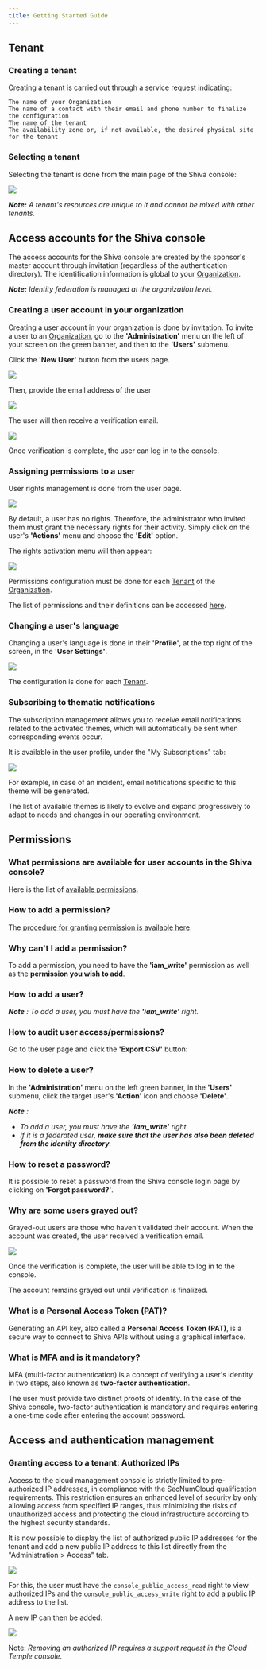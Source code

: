 ```yaml
---
title: Getting Started Guide
---
```


##  Tenant

### Creating a tenant

Creating a tenant is carried out through a service request indicating:

    The name of your Organization
    The name of a contact with their email and phone number to finalize the configuration
    The name of the tenant
    The availability zone or, if not available, the desired physical site for the tenant


### Selecting a tenant

Selecting the tenant is done from the main page of the Shiva console:

![](images/shiva_tenant.png)


*__Note:__ A tenant's resources are unique to it and cannot be mixed with other tenants.*



## Access accounts for the Shiva console

The access accounts for the Shiva console are created by the sponsor's master account through invitation (regardless of the authentication directory).
The identification information is global to your [Organization](concepts.md#organisations).

*__Note:__ Identity federation is managed at the organization level.*

### Creating a user account in your organization

Creating a user account in your organization is done by invitation. To invite a user to an [Organization](concepts.md#organisations), go to the __'Administration'__ menu on the left of your screen on the green banner, and then to the __'Users'__ submenu.

Click the __'New User'__ button from the users page.

![](images/shiva_onboard_003.png)

Then, provide the email address of the user

![](images/shiva_onboard_004.png)

The user will then receive a verification email.

![](images/shiva_onboard_001.png)

Once verification is complete, the user can log in to the console.

### Assigning permissions to a user

User rights management is done from the user page.

![](images/shiva_onboard_003.png)

By default, a user has no rights. Therefore, the administrator who invited them must grant the necessary rights for their activity. Simply click on the user's __'Actions'__ menu and choose the __'Edit'__ option.

The rights activation menu will then appear:

![](images/shiva_onboard_005.png)

Permissions configuration must be done for each [Tenant](concepts.md#tenants) of the [Organization](concepts.md#organisations).

The list of permissions and their definitions can be accessed [here](#permissions).

### Changing a user's language

Changing a user's language is done in their __'Profile'__, at the top right of the screen, in the __'User Settings'__.

![](images/shiva_profil_006.png)

The configuration is done for each [Tenant](concepts.md#tenants).

### Subscribing to thematic notifications

The subscription management allows you to receive email notifications related to the activated themes, which will automatically be sent when corresponding events occur.

It is available in the user profile, under the "My Subscriptions" tab:

![](images/shiva_profil_007.png)

For example, in case of an incident, email notifications specific to this theme will be generated.

The list of available themes is likely to evolve and expand progressively to adapt to needs and changes in our operating environment.


## Permissions

### What permissions are available for user accounts in the Shiva console?

Here is the list of [available permissions](#permissions).

### How to add a permission?

The [procedure for granting permission is available here](#permissions).

### Why can't I add a permission?

To add a permission, you need to have the __'iam_write'__ permission as well as the __permission you wish to add__.

### How to add a user?

*__Note__ : To add a user, you must have the __'iam_write'__ right.*

### How to audit user access/permissions?

Go to the user page and click the __'Export CSV'__ button:

### How to delete a user?

In the __'Administration'__ menu on the left green banner, in the __'Users'__ submenu, click the target user's __'Action'__ icon and choose __'Delete'__.

*__Note__ :*
- *To add a user, you must have the __'iam_write'__ right.*
- *If it is a federated user, __make sure that the user has also been deleted from the identity directory__.*

### How to reset a password?
It is possible to reset a password from the Shiva console login page by clicking on __'Forgot password?'__.

### Why are some users grayed out?
Grayed-out users are those who haven't validated their account. When the account was created, the user received a verification email.

![](../../console/images/shiva_onboard_001.png)

Once the verification is complete, the user will be able to log in to the console.

The account remains grayed out until verification is finalized.

### What is a Personal Access Token (PAT)?

Generating an API key, also called a __Personal Access Token (PAT)__, 
is a secure way to connect to Shiva APIs without using a graphical interface.

### What is MFA and is it mandatory?
MFA (multi-factor authentication) is a concept of verifying a user's identity in two steps, also known as __two-factor authentication__.

The user must provide two distinct proofs of identity. In the case of the Shiva console, two-factor authentication is mandatory and requires entering a one-time code after entering the account password.


## Access and authentication management

### Granting access to a tenant: Authorized IPs

Access to the cloud management console is strictly limited to pre-authorized IP addresses, in compliance with the SecNumCloud qualification requirements. This restriction ensures an enhanced level of security by only allowing access from specified IP ranges, thus minimizing the risks of unauthorized access and protecting the cloud infrastructure according to the highest security standards.

It is now possible to display the list of authorized public IP addresses for the tenant and add a new public IP address to this list directly from the "Administration > Access" tab.

![](images/shiva_ip_access_management_01.png)

For this, the user must have the `console_public_access_read` right to view authorized IPs and the `console_public_access_write` right to add a public IP address to the list.

A new IP can then be added:

![](images/shiva_ip_access_management_02.png)

Note: *Removing an authorized IP requires a support request in the Cloud Temple console.*